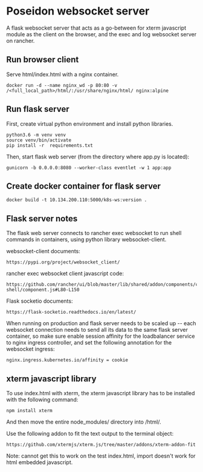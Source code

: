 Poseidon websocket server
=========================

A flask websocket server that acts as a go-between for xterm javascript module as the client on the browser, and the exec and log websocket server on rancher.

Run browser client
--------------

Serve html/index.html with a nginx container.

```
docker run -d --name nginx_wd -p 80:80 -v /<full_local_path>/html/:/usr/share/nginx/html/ nginx:alpine
```

Run flask server
------------

First, create virtual python environment and install python libraries.
```
python3.6 -m venv venv
source venv/bin/activate
pip install -r  requirements.txt
```

Then, start flask web server (from the directory where app.py is located):
```
gunicorn -b 0.0.0.0:8080 --worker-class eventlet -w 1 app:app
```

Create docker container for flask server
----------------------------------
```
docker build -t 10.134.200.110:5000/k8s-ws:version .
```

Flask server notes
------------------

The flask web server connects to rancher exec websocket to run shell commands in containers, using python library websocket-client.

websocket-client documents:
```
https://pypi.org/project/websocket_client/
```

rancher exec websocket client javascript code:
```
https://github.com/rancher/ui/blob/master/lib/shared/addon/components/container-shell/component.js#L80-L150
```

Flask socketio documents:
```
https://flask-socketio.readthedocs.io/en/latest/
```

When running on production and flask server needs to be scaled up -- each websocket connection needs to send all its data to the same flask server container, so make sure enable session affinity for the loadbalancer service to nginx ingress controller, and set the following annotation for the websocket ingress:
```
nginx.ingress.kubernetes.io/affinity = cookie
```

xterm javascript library
------------------------

To use index.html with xterm, the xterm javascript library has to be installed with the following command:
```
npm install xterm
```
And then move the entire node_modules/ directory into /html/.

Use the following addon to fit the text output to the terminal object:
```
https://github.com/xtermjs/xterm.js/tree/master/addons/xterm-addon-fit
```
Note: cannot get this to work on the test index.html, import doesn't work for html embedded javascript.

